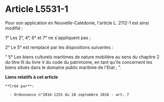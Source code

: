 # Article L5531-1

Pour son application en Nouvelle-Calédonie, l'article L. 2112-1 est ainsi modifié : 

1° Les 2°, 4°, 6° et 7° ne s'appliquent pas ; 

2° Le 5° est remplacé par les dispositions suivantes : 

“ 5° Les biens culturels maritimes de nature mobilière au sens du chapitre 2 du titre III du livre V du code du patrimoine,
en tant qu'ils concernent les biens situés dans le domaine public maritime de l'Etat ; ”.

**Liens relatifs à cet article**

	**Créé par**:

	  - Ordonnance n°2016-1255 du 28 septembre 2016 - art. 7
